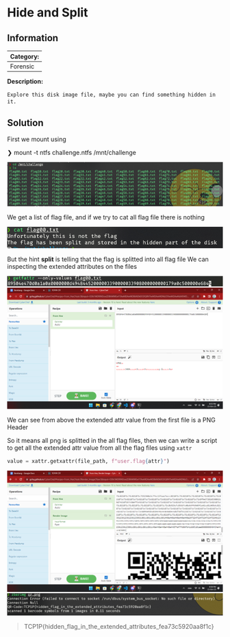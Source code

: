 # Hide and Split

## Information
**Category:** |
--- | 
Forensic |

**Description:** 
~~~
Explore this disk image file, maybe you can find something hidden in it.
~~~
## Solution
First we mount using

❯ mount -t ntfs challenge.ntfs /mnt/challenge

![Alt text](media/image.png)


We get a list of flag file, and if we try to cat all flag file there is nothing

![Alt text](media/image-1.png)

But the hint **split** is telling that the flag is splitted into all flag file We can inspecting the extended attributes on the files

![Alt text](media/image-2.png)
![Alt text](media/image-3.png)

We can see from above the extended attr value from the first file is a PNG Header

So it means all png is splitted in the all flag files, then we can write a script to get all the extended attr value from all the flag files using `xattr`
```py
value = xattr.getxattr(file_path, f"user.flag{attr}")
```
![Alt text](media/image-4.png)
![Alt text](media/image-5.png)

>TCP1P{hidden_flag_in_the_extended_attributes_fea73c5920aa8f1c}
